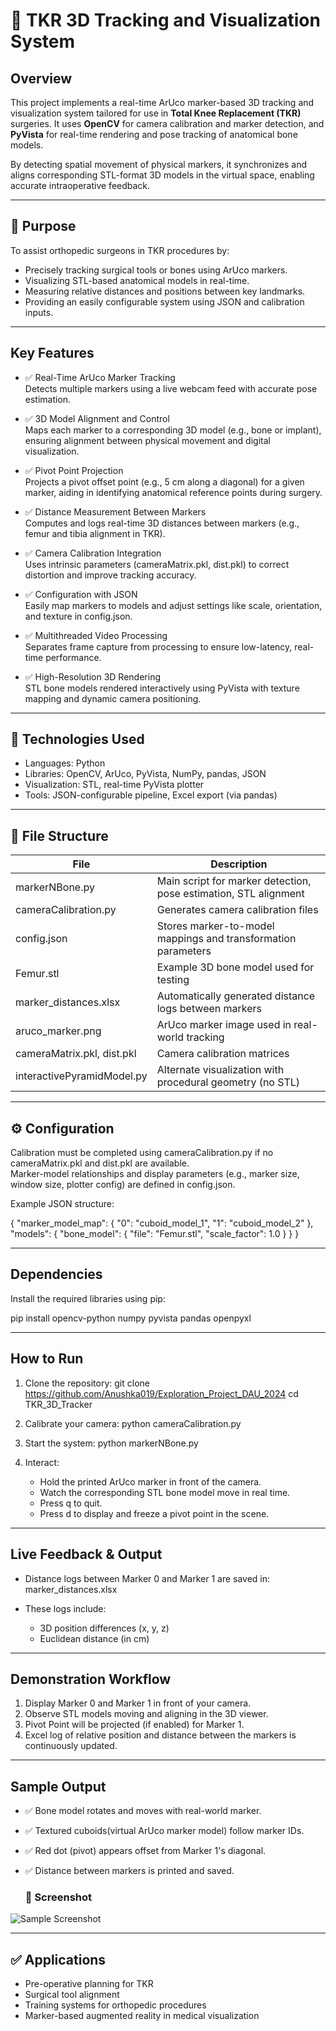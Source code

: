 # 🦴 TKR 3D Tracking and Visualization System

## Overview

This project implements a real-time ArUco marker-based 3D tracking and visualization system tailored for use in **Total Knee Replacement (TKR)** surgeries. It uses **OpenCV** for camera calibration and marker detection, and **PyVista** for real-time rendering and pose tracking of anatomical bone models.

By detecting spatial movement of physical markers, it synchronizes and aligns corresponding STL-format 3D models in the virtual space, enabling accurate intraoperative feedback.

---

## 🎯 Purpose

To assist orthopedic surgeons in TKR procedures by:
- Precisely tracking surgical tools or bones using ArUco markers.
- Visualizing STL-based anatomical models in real-time.
- Measuring relative distances and positions between key landmarks.
- Providing an easily configurable system using JSON and calibration inputs.

---

## Key Features

- ✅ Real-Time ArUco Marker Tracking  
  Detects multiple markers using a live webcam feed with accurate pose estimation.

- ✅ 3D Model Alignment and Control  
  Maps each marker to a corresponding 3D model (e.g., bone or implant), ensuring alignment between physical movement and digital visualization.

- ✅ Pivot Point Projection  
  Projects a pivot offset point (e.g., 5 cm along a diagonal) for a given marker, aiding in identifying anatomical reference points during surgery.

- ✅ Distance Measurement Between Markers  
  Computes and logs real-time 3D distances between markers (e.g., femur and tibia alignment in TKR).

- ✅ Camera Calibration Integration  
  Uses intrinsic parameters (cameraMatrix.pkl, dist.pkl) to correct distortion and improve tracking accuracy.

- ✅ Configuration with JSON  
  Easily map markers to models and adjust settings like scale, orientation, and texture in config.json.

- ✅ Multithreaded Video Processing  
  Separates frame capture from processing to ensure low-latency, real-time performance.
  
- ✅ High-Resolution 3D Rendering  
  STL bone models rendered interactively using PyVista with texture mapping and dynamic camera positioning.

---

## 🧠 Technologies Used

- Languages: Python
- Libraries: OpenCV, ArUco, PyVista, NumPy, pandas, JSON  
- Visualization: STL, real-time PyVista plotter  
- Tools: JSON-configurable pipeline, Excel export (via pandas)

---

## 📁 File Structure

| File                        | Description                                                     |
|-----------------------------|-----------------------------------------------------------------|
| markerNBone.py              | Main script for marker detection, pose estimation, STL alignment |
| cameraCalibration.py        | Generates camera calibration files                              |
| config.json                 | Stores marker-to-model mappings and transformation parameters   |
| Femur.stl                   | Example 3D bone model used for testing                          |
| marker_distances.xlsx       | Automatically generated distance logs between markers           |
| aruco_marker.png            | ArUco marker image used in real-world tracking                  |
| cameraMatrix.pkl, dist.pkl  | Camera calibration matrices                                     |
| interactivePyramidModel.py  | Alternate visualization with procedural geometry (no STL)       |

---

## ⚙️ Configuration

Calibration must be completed using cameraCalibration.py if no cameraMatrix.pkl and dist.pkl are available.  
Marker-model relationships and display parameters (e.g., marker size, window size, plotter config) are defined in config.json.

Example JSON structure:

{
  "marker_model_map": {
    "0": "cuboid_model_1",
    "1": "cuboid_model_2"
  },
  "models": {
    "bone_model": {
      "file": "Femur.stl",
      "scale_factor": 1.0
    }
  }
}

---

## Dependencies

Install the required libraries using pip:

pip install opencv-python numpy pyvista pandas openpyxl

---

## How to Run

1. Clone the repository:
   git clone https://github.com/Anushka019/Exploration_Project_DAU_2024 
   cd TKR_3D_Tracker

2. Calibrate your camera:
   python cameraCalibration.py

3. Start the system:
   python markerNBone.py

4. Interact:
   - Hold the printed ArUco marker in front of the camera.
   - Watch the corresponding STL bone model move in real time.
   - Press q to quit.
   - Press d to display and freeze a pivot point in the scene.

---

## Live Feedback & Output

- Distance logs between Marker 0 and Marker 1 are saved in:
  marker_distances.xlsx

- These logs include:
  - 3D position differences (x, y, z)
  - Euclidean distance (in cm)

---

## Demonstration Workflow

1. Display Marker 0 and Marker 1 in front of your camera.  
2. Observe STL models moving and aligning in the 3D viewer.  
3. Pivot Point will be projected (if enabled) for Marker 1.  
4. Excel log of relative position and distance between the markers is continuously updated.

---

## Sample Output

- ✅ Bone model rotates and moves with real-world marker.  
- ✅ Textured cuboids(virtual ArUco marker model) follow marker IDs.  
- ✅ Red dot (pivot) appears offset from Marker 1's diagonal.  
- ✅ Distance between markers is printed and saved.

  ### 📸 Screenshot
![Sample Screenshot](TrackingAndVisualizing/images/img.png)

---

## ✅ Applications

- Pre-operative planning for TKR  
- Surgical tool alignment  
- Training systems for orthopedic procedures  
- Marker-based augmented reality in medical visualization
